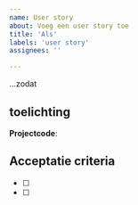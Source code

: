 ```yaml
---
name: User story
about: Voeg een user story toe
title: 'Als'
labels: 'user story'
assignees: ''

---
```

...zodat 

## toelichting

**Projectcode**: 

## Acceptatie criteria
- [ ]
- [ ]

